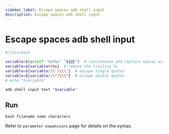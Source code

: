 ```yaml
---
sidebar_label: Escape spaces adb shell input
description: Escape spaces adb shell input.
---
```


# Escape spaces adb shell input

```bash
#!/bin/bash

variable=$(printf '%s%%s' "${@}")  # concatenate and replace spaces with %s
variable=${variable%%%s}  # remove the trailing %s
variable=${variable//\'/\\\'}  # escape single quotes
variable=${variable//\"/\\\"}  # escape double quotes
# echo "$variable"

adb shell input text "$variable"
```

## Run

`bash filename some characters`

Refer to `parameter expansions` page for details on the syntax.